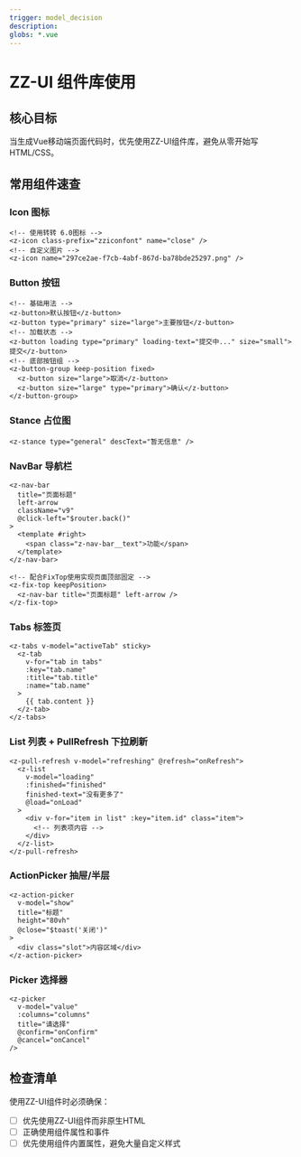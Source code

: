 ```yaml
---
trigger: model_decision
description:
globs: *.vue
---
```


# ZZ-UI 组件库使用

## 核心目标

当生成Vue移动端页面代码时，优先使用ZZ-UI组件库，避免从零开始写HTML/CSS。

## 常用组件速查

### Icon 图标

```vue
<!-- 使用转转 6.0图标 -->
<z-icon class-prefix="zziconfont" name="close" />
<!-- 自定义图片 -->
<z-icon name="297ce2ae-f7cb-4abf-867d-ba78bde25297.png" />
```

### Button 按钮

```vue
<!-- 基础用法 -->
<z-button>默认按钮</z-button>
<z-button type="primary" size="large">主要按钮</z-button>
<!-- 加载状态 -->
<z-button loading type="primary" loading-text="提交中..." size="small">提交</z-button>
<!-- 底部按钮组 -->
<z-button-group keep-position fixed>
  <z-button size="large">取消</z-button>
  <z-button size="large" type="primary">确认</z-button>
</z-button-group>
```

### Stance 占位图

```vue
<z-stance type="general" descText="暂无信息" />
```

### NavBar 导航栏

```vue
<z-nav-bar
  title="页面标题"
  left-arrow
  className="v9"
  @click-left="$router.back()"
>
  <template #right>
    <span class="z-nav-bar__text">功能</span>
  </template>
</z-nav-bar>

<!-- 配合FixTop使用实现页面顶部固定 -->
<z-fix-top keepPosition>
  <z-nav-bar title="页面标题" left-arrow />
</z-fix-top>
```

### Tabs 标签页

```vue
<z-tabs v-model="activeTab" sticky>
  <z-tab
    v-for="tab in tabs"
    :key="tab.name"
    :title="tab.title"
    :name="tab.name"
  >
    {{ tab.content }}
  </z-tab>
</z-tabs>
```

### List 列表 + PullRefresh 下拉刷新

```vue
<z-pull-refresh v-model="refreshing" @refresh="onRefresh">
  <z-list
    v-model="loading"
    :finished="finished"
    finished-text="没有更多了"
    @load="onLoad"
  >
    <div v-for="item in list" :key="item.id" class="item">
      <!-- 列表项内容 -->
    </div>
  </z-list>
</z-pull-refresh>
```

### ActionPicker 抽屉/半层

```vue
<z-action-picker
  v-model="show"
  title="标题"
  height="80vh"
  @close="$toast('关闭')"
>
  <div class="slot">内容区域</div>
</z-action-picker>
```

### Picker 选择器

```vue
<z-picker
  v-model="value"
  :columns="columns"
  title="请选择"
  @confirm="onConfirm"
  @cancel="onCancel"
/>
```

## 检查清单

使用ZZ-UI组件时必须确保：

- [ ] 优先使用ZZ-UI组件而非原生HTML
- [ ] 正确使用组件属性和事件
- [ ] 优先使用组件内置属性，避免大量自定义样式
